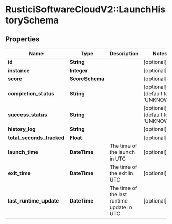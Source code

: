 # RusticiSoftwareCloudV2::LaunchHistorySchema

## Properties
Name | Type | Description | Notes
------------ | ------------- | ------------- | -------------
**id** | **String** |  | [optional] 
**instance** | **Integer** |  | [optional] 
**score** | [**ScoreSchema**](ScoreSchema.md) |  | [optional] 
**completion_status** | **String** |  | [optional] [default to &#39;UNKNOWN&#39;]
**success_status** | **String** |  | [optional] [default to &#39;UNKNOWN&#39;]
**history_log** | **String** |  | [optional] 
**total_seconds_tracked** | **Float** |  | [optional] 
**launch_time** | **DateTime** | The time of the launch in UTC | [optional] 
**exit_time** | **DateTime** | The time of the exit in UTC | [optional] 
**last_runtime_update** | **DateTime** | The time of the last runtime update in UTC | [optional] 


